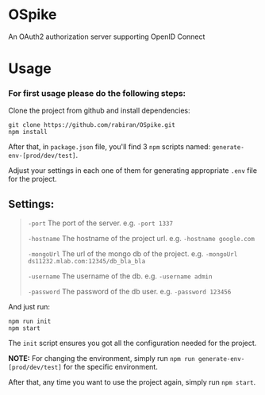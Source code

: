 # OSpike
An OAuth2 authorization server supporting OpenID Connect

# Usage
### For first usage please do the following steps:

Clone the project from github and install dependencies:

    git clone https://github.com/rabiran/OSpike.git    
    npm install

After that, in `package.json` file, you'll find 3 `npm` scripts named: `generate-env-[prod/dev/test]`.

Adjust your settings in each one of them for generating appropriate `.env` file for the project.
## Settings:
> `-port`       The port of the server. e.g. `-port 1337`
>
> `-hostname`   The hostname of the project url. e.g. `-hostname google.com`
>
> `-mongoUrl`   The url of the mongo db of the project. e.g. `-mongoUrl ds11232.mlab.com:12345/db_bla_bla`
>
> `-username`   The username of the db. e.g. `-username admin`
>
> `-password`   The password of the db user. e.g. `-password 123456`

And just run:

    npm run init
    npm start

The `init` script ensures you got all the configuration needed for the project.

**NOTE:** For changing the environment, simply run `npm run generate-env-[prod/dev/test]` for the specific environment.

After that, any time you want to use the project again, simply run `npm start`.
